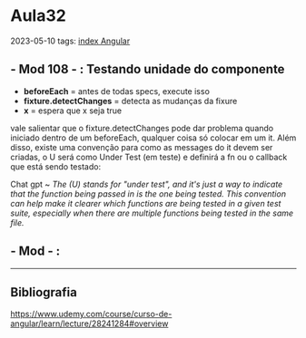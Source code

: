 # Aula32
2023-05-10
tags: [index Angular](../index%20Angular.md)

## - Mod 108 - : Testando unidade do componente

* **beforeEach** = antes de todas specs, execute isso
* **fixture.detectChanges** = detecta as mudanças da fixure
* **x** = espera que x seja true

vale salientar que o fixture.detectChanges pode dar problema quando iniciado dentro de um beforeEach, qualquer coisa só colocar em um it. Além disso, existe uma convenção para como as messages do it devem ser criadas, o U será como Under Test (em teste) e definirá a fn ou o callback que está sendo testado:

Chat gpt ~  *The (U) stands for "under test", and it's just a way to indicate that the function being passed in is the one being tested. This convention can help make it clearer which functions are being tested in a given test suite, especially when there are multiple functions being tested in the same file.*



## - Mod  - :



-----------------------------------------------
## Bibliografia

https://www.udemy.com/course/curso-de-angular/learn/lecture/28241284#overview
